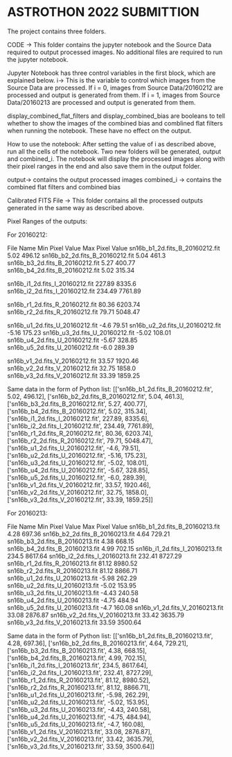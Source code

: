 # ASTROTHON 2022 SUBMITTION

The project contains three folders.

CODE ->
This folder contains the jupyter notebook and the Source Data required to output processed images.
No additional files are required to run the jupyter notebook.

Jupyter Notebook has three control variables in the first block, which are explained below.
i->
This is the variable to control which images from the Source Data are processed.
If i = 0, images from Source Data/20160212 are processed and output is generated from them.
If i = 1, images from Source Data/20160213 are processed and output is generated from them.

display_combined_flat_filters and display_combined_bias are booleans to tell whether to show the images of the combined bias and comblined flat filters when running the notebook. These have no effect on the output.

How to use the notebook:
After setting the value of i as described above, run all the cells of the notebook.
Two new folders will be generated, output and combined_i.
The notebook will display the processed images along with their pixel ranges in the end and also save them in the output folder.

output-> contains the output processed images
combined_i -> contains the combined flat filters and combined bias


Calibrated FITS File ->
This folder contains all the processed outputs generated in the same way as described above.


Pixel Ranges of the outputs:

For 20160212:

File Name                          Min Pixel Value          Max Pixel Value
sn16b_b1_2d.fits_B_20160212.fit         5.02                    496.12
sn16b_b2_2d.fits_B_20160212.fit         5.04                    461.3
sn16b_b3_2d.fits_B_20160212.fit         5.27                    400.77
sn16b_b4_2d.fits_B_20160212.fit         5.02                    315.34

sn16b_i1_2d.fits_I_20160212.fit         227.89                  8335.6
sn16b_i2_2d.fits_I_20160212.fit         234.49                  7761.89

sn16b_r1_2d.fits_R_20160212.fit         80.36                   6203.74
sn16b_r2_2d.fits_R_20160212.fit         79.71                   5048.47

sn16b_u1_2d.fits_U_20160212.fit         -4.6                    79.51
sn16b_u2_2d.fits_U_20160212.fit         -5.16                   175.23
sn16b_u3_2d.fits_U_20160212.fit         -5.02                   108.01
sn16b_u4_2d.fits_U_20160212.fit         -5.67                   328.85
sn16b_u5_2d.fits_U_20160212.fit         -6.0                    289.39

sn16b_v1_2d.fits_V_20160212.fit         33.57                   1920.46
sn16b_v2_2d.fits_V_20160212.fit         32.75                   1858.0
sn16b_v3_2d.fits_V_20160212.fit         33.39                   1859.25

Same data in the form of Python list:
[['sn16b_b1_2d.fits_B_20160212.fit', 5.02, 496.12], ['sn16b_b2_2d.fits_B_20160212.fit', 5.04, 461.3], ['sn16b_b3_2d.fits_B_20160212.fit', 5.27, 400.77], ['sn16b_b4_2d.fits_B_20160212.fit', 5.02, 315.34], ['sn16b_i1_2d.fits_I_20160212.fit', 227.89, 8335.6], ['sn16b_i2_2d.fits_I_20160212.fit', 234.49, 7761.89], ['sn16b_r1_2d.fits_R_20160212.fit', 80.36, 6203.74], ['sn16b_r2_2d.fits_R_20160212.fit', 79.71, 5048.47], ['sn16b_u1_2d.fits_U_20160212.fit', -4.6, 79.51], ['sn16b_u2_2d.fits_U_20160212.fit', -5.16, 175.23], ['sn16b_u3_2d.fits_U_20160212.fit', -5.02, 108.01], ['sn16b_u4_2d.fits_U_20160212.fit', -5.67, 328.85], ['sn16b_u5_2d.fits_U_20160212.fit', -6.0, 289.39], ['sn16b_v1_2d.fits_V_20160212.fit', 33.57, 1920.46], ['sn16b_v2_2d.fits_V_20160212.fit', 32.75, 1858.0], ['sn16b_v3_2d.fits_V_20160212.fit', 33.39, 1859.25]]


For 20160213:

File Name                          Min Pixel Value          Max Pixel Value
sn16b_b1_2d.fits_B_20160213.fit         4.28                    697.36
sn16b_b2_2d.fits_B_20160213.fit         4.64                    729.21
sn16b_b3_2d.fits_B_20160213.fit         4.38                    668.15
sn16b_b4_2d.fits_B_20160213.fit         4.99                    702.15
sn16b_i1_2d.fits_I_20160213.fit         234.5                   8617.64
sn16b_i2_2d.fits_I_20160213.fit         232.41                  8727.29
sn16b_r1_2d.fits_R_20160213.fit         81.12                   8980.52
sn16b_r2_2d.fits_R_20160213.fit         81.12                   8866.71
sn16b_u1_2d.fits_U_20160213.fit         -5.98                   262.29
sn16b_u2_2d.fits_U_20160213.fit         -5.02                   153.95
sn16b_u3_2d.fits_U_20160213.fit         -4.43                   240.58
sn16b_u4_2d.fits_U_20160213.fit         -4.75                   484.94
sn16b_u5_2d.fits_U_20160213.fit         -4.7                    160.08
sn16b_v1_2d.fits_V_20160213.fit         33.08                   2876.87
sn16b_v2_2d.fits_V_20160213.fit         33.42                   3635.79
sn16b_v3_2d.fits_V_20160213.fit         33.59                   3500.64

Same data in the form of Python list:
[['sn16b_b1_2d.fits_B_20160213.fit', 4.28, 697.36], ['sn16b_b2_2d.fits_B_20160213.fit', 4.64, 729.21], ['sn16b_b3_2d.fits_B_20160213.fit', 4.38, 668.15], ['sn16b_b4_2d.fits_B_20160213.fit', 4.99, 702.15], ['sn16b_i1_2d.fits_I_20160213.fit', 234.5, 8617.64], ['sn16b_i2_2d.fits_I_20160213.fit', 232.41, 8727.29], ['sn16b_r1_2d.fits_R_20160213.fit', 81.12, 8980.52], ['sn16b_r2_2d.fits_R_20160213.fit', 81.12, 8866.71], ['sn16b_u1_2d.fits_U_20160213.fit', -5.98, 262.29], ['sn16b_u2_2d.fits_U_20160213.fit', -5.02, 153.95], ['sn16b_u3_2d.fits_U_20160213.fit', -4.43, 240.58], ['sn16b_u4_2d.fits_U_20160213.fit', -4.75, 484.94], ['sn16b_u5_2d.fits_U_20160213.fit', -4.7, 160.08], ['sn16b_v1_2d.fits_V_20160213.fit', 33.08, 2876.87], ['sn16b_v2_2d.fits_V_20160213.fit', 33.42, 3635.79], ['sn16b_v3_2d.fits_V_20160213.fit', 33.59, 3500.64]]
